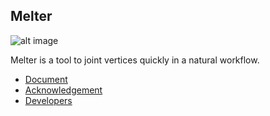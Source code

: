 Melter
------

![alt image](https://img.shields.io/badge/Blender-2.79b-blue.svg)

Melter is a tool to joint vertices quickly in a natural workflow.

- [Document](https://fictheader.github.io/documents/tools/beast.html#melter)
- [Acknowledgement](https://fictheader.github.io/documents/tools/beast.html#acknowledgement)
- [Developers](https://fictheader.github.io/documents/tools/beast.html#developers)
